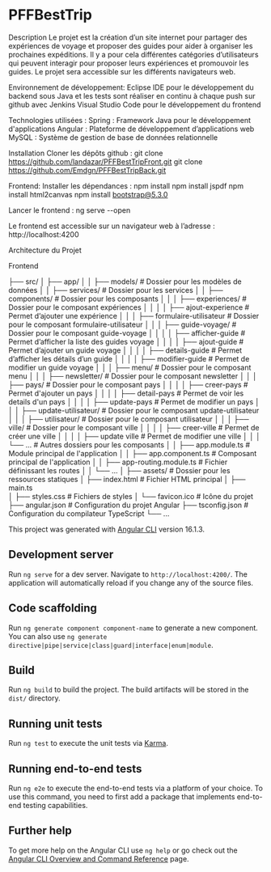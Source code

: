 # PFFBestTrip

Description
Le projet est la création d’un site internet pour partager des expériences de voyage et proposer des guides pour aider à organiser les prochaines expéditions.
Il y a pour cela différentes catégories d’utilisateurs qui peuvent interagir pour proposer leurs expériences et promouvoir les guides.
Le projet sera accessible sur les différents navigateurs web.

Environnement de développement:
Eclipse IDE pour le développement du backend sous Java et les tests sont réaliser en continu à chaque push sur github avec Jenkins
Visual Studio Code pour le développement du frontend

Technologies utilisées :
Spring : Framework Java pour le développement d'applications
Angular : Plateforme de développement d’applications web
MySQL : Système de gestion de base de données relationnelle



Installation
Cloner les dépôts github :
git clone https://github.com/landazar/PFFBestTripFront.git
git clone https://github.com/Emdgn/PFFBestTripBack.git


Frontend:
Installer les dépendances :
npm install
npm install jspdf
npm install html2canvas
npm install bootstrap@5.3.0

Lancer le frontend :
ng serve --open

Le frontend est accessible sur un navigateur web à l’adresse : http://localhost:4200


Architecture du Projet

Frontend

├── src/
│   ├── app/
│   │   ├── models/                 	  # Dossier pour les modèles de données
│   │   ├── services/               	  # Dossier pour les services
│   │   ├── components/             	  # Dossier pour les composants
│   │   │   ├── experiences/         	  # Dossier pour le composant expériences
│   │   │   │	├── ajout-experience      # Permet d’ajouter une expérience
│   │   │   ├── formulaire-utilisateur  # Dossier pour le composant formulaire-utilisateur
│   │   │   ├── guide-voyage/          	# Dossier pour le composant guide-voyage
│   │   │   │	├── afficher-guide        # Permet d’afficher la liste des guides voyage
│   │   │   │	├── ajout-guide           # Permet d’ajouter un guide voyage
│   │   │   │	├── details-guide         # Permet d’afficher les détails d’un guide
│   │   │   │	├── modifier-guide        # Permet de modifier un guide voyage
│   │   │   ├── menu/ 		              # Dossier pour le composant menu
│   │   │   ├── newsletter/  		        # Dossier pour le composant newsletter
│   │   │   ├── pays/ 			            # Dossier pour le composant pays
│   │   │   │	├── creer-pays            # Permet d'ajouter un pays
│   │   │   │	├── detail-pays           # Permet de voir les details d'un pays
│   │   │   │	├── update-pays           # Permet de modifier un pays
│   │   │   ├── update-utilisateur/	    # Dossier pour le composant update-utilisateur
│   │   │   ├── utilisateur/		        # Dossier pour le composant utilisateur
│   │   │   ├── ville/			            # Dossier pour le composant ville
│   │   │   │ ├── creer-ville           # Permet de créer une ville
│   │   │   │ ├── update ville          # Permet de modifier une ville
│   │   │   └── ...                 		# Autres dossiers pour les composants
│   │   ├── app.module.ts           	  # Module principal de l'application
│   │   ├── app.component.ts          	# Composant principal de l'application
│   │   ├── app-routing.module.ts 	    # Fichier définissant les routes
│   │   └── …
│   ├── assets/                     		# Dossier pour les ressources statiques
│   ├── index.html                  	  # Fichier HTML principal
│   ├── main.ts			
│   ├── styles.css                    	# Fichiers de styles
│   └── favicon.ico			                # Icône du projet
├── angular.json                  		  # Configuration du projet Angular
├── tsconfig.json                  		  # Configuration du compilateur TypeScript
└── ...



This project was generated with [Angular CLI](https://github.com/angular/angular-cli) version 16.1.3.

## Development server

Run `ng serve` for a dev server. Navigate to `http://localhost:4200/`. The application will automatically reload if you change any of the source files.

## Code scaffolding

Run `ng generate component component-name` to generate a new component. You can also use `ng generate directive|pipe|service|class|guard|interface|enum|module`.

## Build

Run `ng build` to build the project. The build artifacts will be stored in the `dist/` directory.

## Running unit tests

Run `ng test` to execute the unit tests via [Karma](https://karma-runner.github.io).

## Running end-to-end tests

Run `ng e2e` to execute the end-to-end tests via a platform of your choice. To use this command, you need to first add a package that implements end-to-end testing capabilities.

## Further help

To get more help on the Angular CLI use `ng help` or go check out the [Angular CLI Overview and Command Reference](https://angular.io/cli) page.
